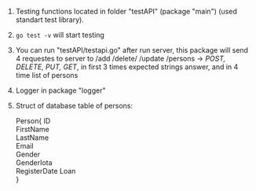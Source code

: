 1. Testing functions located in folder "testAPI" (package "main") (used standart test library).
2. `go test -v` will start testing
3. You can run "testAPI/testapi.go" after run server, this package will send 4 requestes to server to
  /add /delete/ /update /persons -> _POST, DELETE, PUT, GET_, in first 3 times expected strings answer, and in 4 time list of persons 
4. Logger in package "logger"
5. Struct of database table of persons: 
   

    Person{
        	ID           
        	FirstName  
        	LastName     
        	Email       
        	Gender       
        	GenderIota   
        	RegisterDate 
        	Loan         
    }
    
    
 

